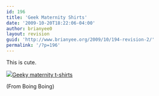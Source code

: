```yaml
---
id: 196
title: 'Geek Maternity Shirts'
date: '2009-10-20T18:22:06-04:00'
author: brianyee0
layout: revision
guid: 'http://www.brianyee.org/2009/10/194-revision-2/'
permalink: '/?p=196'
---
```


This is cute.

![](https://i0.wp.com/www.thinkgeek.com/images/products/front/bc2c_loading_maternity.jpg?resize=220%2C292)[Geeky maternity t-shirts](http://www.boingboing.net/2009/10/20/geeky-maternity-t-sh.html)

(From Boing Boing)